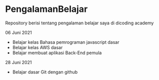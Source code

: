 # PengalamanBelajar
Repository berisi tentang pengalaman belajar saya di dicoding academy

06 Juni 2021
- Belajar kelas Bahasa pemrograman javascript dasar
- Belajar kelas AWS dasar
- Belajar membuat aplikasi Back-End pemula

28 Juni 2021
- Belajar dasar Git dengan github
